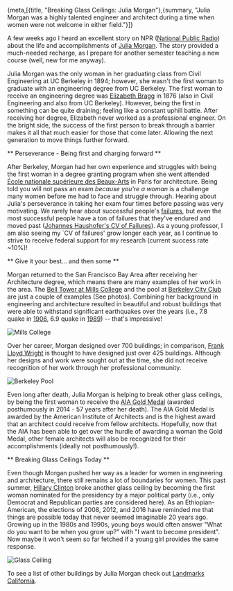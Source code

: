 {meta,[{title, "Breaking Glass Ceilings: Julia Morgan"},{summary, "Julia Morgan was a highly talented engineer and architect during a time when women were not welcome in either field."}]}


A few weeks ago I heard an excellent story on NPR ([National Public Radio](//npr.org)) about the life and accomplishments of [Julia Morgan](//ww2.kqed.org/forum/2016/07/29/the-trailblazing-career-of-architect-julia-morgan/). The story provided a much-needed recharge, as I prepare for another semester teaching a new course (well, new for me anyway). 


Julia Morgan was the only woman in her graduating class from Civil Engineering at UC Berkeley in 1894; however, she wasn't the first woman to graduate with an engineering degree from UC Berkeley. The first woman to receive an engineering degree was [Elizabeth Bragg](//alltogether.swe.org/2016/03/women-in-engineering-history/) in 1876 (also in Civil Engineering and also from UC Berkeley). However, being the first in something can be quite draining; feeling like a constant uphill battle. After receiving her degree, Elizabeth never worked as a professional engineer. On the bright side, the success of the first person to break through a barrier makes it all that much easier for those that come later. Allowing the next generation to move things further forward. 

** Perseverance - Being first and charging forward **

After Berkeley, Morgan had her own experience and struggles with being the first woman in a degree granting program when she went attended [École nationale supérieure des Beaux-Arts](//en.wikipedia.org/wiki/%C3%89cole_nationale_sup%C3%A9rieure_des_Beaux-Arts) in Paris for architecture. Being told you will not pass an exam *because you're a woman* is a challenge many women before me had to face and struggle through. Hearing about Julia's perseverance in taking her exam four times before passing was very motivating. We rarely hear about successful people's [failures](//www.nature.com/naturejobs/2010/101118/pdf/nj7322-467a.pdf), but even the most successful people have a ton of failures that they've endured and moved past ([Johannes Haushofer's CV of Failures](//https://www.princeton.edu/~joha/Johannes_Haushofer_CV_of_Failures.pdf)). As a young professor, I am also seeing my `CV of failures' grow longer each year, as I continue to strive to receive federal support for my research (current success rate ~10%)!

** Give it your best... and then some **

Morgan returned to the San Francisco Bay Area after receiving her Architecture degree, which means there are many examples of her work in the area. The [Bell Tower at Mills College](//www.mills.edu/) and the pool at [Berkeley City Club](//berkeleycityclub.com/) are just a couple of examples (See photos). Combining her background in engineering and architecture resulted in beautiful and robust buildings that were able to withstand significant earthquakes over the years (i.e., 7.8 quake in [1906](//https://en.wikipedia.org/wiki/1906_San_Francisco_earthquake), 6.9 quake in [1989](//en.wikipedia.org/wiki/1989_Loma_Prieta_earthquake)) -- that's impressive! 

![Mills College](/assets/images/millsCollegeBellOut.jpg)

Over her career, Morgan designed over 700 buildings; in comparison, [Frank Lloyd Wright](//en.wikipedia.org/wiki/List_of_Frank_Lloyd_Wright_works) is thought to have designed just over 425 buildings. Although her designs and work were sought out at the time, she did not receive recognition of her work through her professional community. 

![Berkeley Pool](/assets/images/PoolBerkeleyCity.png)

Even long after death, Julia Morgan is helping to break other glass ceilings, by being the first woman to receive the [AIA Gold Medal](//www.fastcodesign.com/3023486/julia-morgan-becomes-the-first-woman-to-receive-an-aia-gold-medal) (awarded posthumously in 2014 - 57 years after her death). The AIA Gold Medal is awarded by the American Institute of Architects and is the highest award that an architect could receive from fellow architects. Hopefully, now that the AIA has been able to get over the hurdle of awarding a woman the Gold Medal, other female architects will also be recognized for their accomplishments (ideally not posthumously!).


** Breaking Glass Ceilings Today **

Even though Morgan pushed her way as a leader for women in engineering and architecture, there still remains a lot of boundaries for women. This past summer, [Hillary Clinton](//en.wikipedia.org/wiki/Hillary_Clinton) broke another glass ceiling by becoming the first woman nominated for the presidency by a major political party (i.e., only Democrat and Republican parties are considered here). As an Ethiopian-American, the elections of 2008, 2012, and 2016 have reminded me that things are possible today that never seemed imaginable 20 years ago. Growing up in the 1980s and 1990s, young boys would often answer "What do you want to be when you grow up?" with "I want to become president". Now maybe it won't seem so far fetched if a young girl provides the same response. 


![Glass Ceiling](/assets/images/GlassCeiling.jpg)

To see a list of other buildings by Julia Morgan check out [Landmarks California](//www.landmarkscalifornia.org/julia-morgan-designed-buildings/). 
